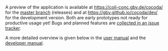 A preview of the application is available at <https://coli-conc.gbv.de/cocoda/> for the [master branch](https://github.com/gbv/cocoda/tree/master) (releases) and at <https://gbv.github.io/cocoda/dev/> for the development version. Both are early prototypes not ready for productive usage yet! Bugs and planned features are [collected in an issue tracker](https://github.com/gbv/cocoda/issues).

A more detailed overview is given below in the [user manual](#manual) and the [developer manual](#development).
